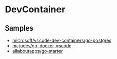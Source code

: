 # DevContainer

## Samples
- [microsoft/vscode-dev-containers/go-postgres](https://github.com/microsoft/vscode-dev-containers/tree/main/containers/go-postgres)
- [majodev/go-docker-vscode](https://github.com/majodev/go-docker-vscode)
- [allaboutapps/go-starter](https://github.com/allaboutapps/go-starter)